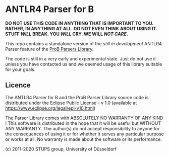 # ANTLR4 Parser for B
**DO NOT USE THIS CODE IN ANYTHING THAT IS IMPORTANT TO YOU.
RATHER, IN ANYTHING AT ALL.
DO NOT EVEN THINK ABOUT USING IT.
STUFF _WILL_ BREAK.
YOU _WILL_ CRY.
WE WILL _NOT CARE_.**

This repo contains a standalone version of the
_still in development_ ANTLR4 Parser feature of the
[ProB Parsers Library](https://github.com/bendisposto/probparsers).

The code is still in a very early and experimental state.
Just do not use it unless you have contacted us
and we deemed usage of this library suitable for your goals.


## Licence

The ANTLR4 Parser for B and the ProB Parser Library source code
is distributed under the Eclipse Public License - v 1.0
(available at https://www.eclipse.org/legal/epl-v10.html)

The Parser Library comes with ABSOLUTELY NO WARRANTY OF ANY KIND !
This software is distributed in the hope that it will be useful but
WITHOUT ANY WARRANTY.
The author(s) do not accept responsibility to anyone for the consequences of
using it or for whether it serves any particular purpose or works at all.
No warranty is made about the software or its performance.

(c) 2011-2020 STUPS group, University of Düsseldorf
